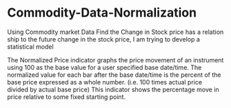 # Commodity-Data-Normalization
Using Commodity market Data Find the Change in Stock price has a relation ship to the future change in the stock price, I am trying to develop a statistical model

The Normalized Price indicator graphs the price movement of an instrument using 100 as the base value for a user specified base date/time. The normalized value for each bar after the base date/time is the percent of the base price expressed as a whole number. (i.e. 100 times actual price divided by actual base price) This indicator shows the percentage move in price relative to some fixed starting point.

